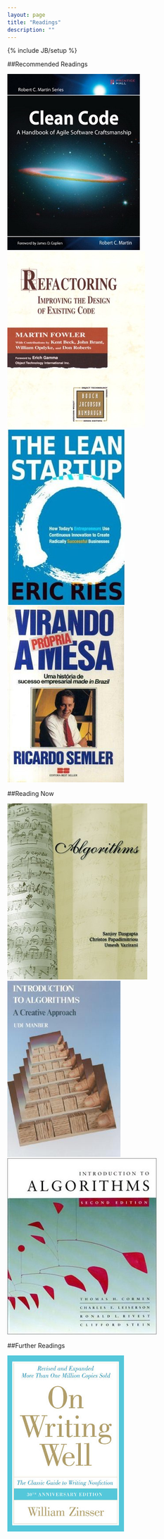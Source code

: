 ```yaml
---
layout: page
title: "Readings"
description: ""
---
```

{% include JB/setup %}

##Recommended Readings

![Clean Code](images/books/cleanCode.jpg)
![Refactoring](images/books/refactoring.jpg)
![Lean Startup](images/books/leanStartup.jpg)
![Virando a Propria Mesa](images/books/virandoAPropriaMesa.jpg)

##Reading Now

![Dasgupta](images/books/dasgupta.jpg)
![Mamber](images/books/mamber.jpg)
![Cormen](images/books/cormen.jpg)


##Further Readings

![On Writing Well](images/books/onWritingWell.jpg)

